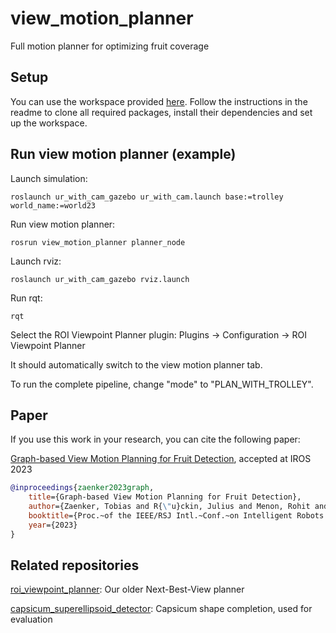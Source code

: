 # view_motion_planner

Full motion planner for optimizing fruit coverage

## Setup

You can use the workspace provided [here](https://github.com/Eruvae/vmp_ws). Follow the instructions in the readme to clone all required packages, install their dependencies and set up the workspace.

## Run view motion planner (example)

Launch simulation:
```
roslaunch ur_with_cam_gazebo ur_with_cam.launch base:=trolley world_name:=world23
```

Run view motion planner:
```
rosrun view_motion_planner planner_node
```

Launch rviz:
```
roslaunch ur_with_cam_gazebo rviz.launch
```

Run rqt:
```
rqt
```

Select the ROI Viewpoint Planner plugin: Plugins -> Configuration -> ROI Viewpoint Planner

It should automatically switch to the view motion planner tab.

To run the complete pipeline, change "mode" to "PLAN_WITH_TROLLEY".

## Paper

If you use this work in your research, you can cite the following paper:

[Graph-based View Motion Planning for Fruit Detection](https://arxiv.org/pdf/2303.03048.pdf), accepted at IROS 2023

```bibtex
@inproceedings{zaenker2023graph,
	title={Graph-based View Motion Planning for Fruit Detection},
	author={Zaenker, Tobias and R{\"u}ckin, Julius and Menon, Rohit and Popovi{\'c}, Marija and Bennewitz, Maren},
	booktitle={Proc.~of the IEEE/RSJ Intl.~Conf.~on Intelligent Robots and Systems (IROS)},
	year={2023}
}
```

## Related repositories

[roi_viewpoint_planner](https://github.com/Eruvae/roi_viewpoint_planner): Our older Next-Best-View planner

[capsicum_superellipsoid_detector](https://github.com/salihmarangoz/capsicum_superellipsoid_detector.git): Capsicum shape completion, used for evaluation
